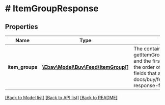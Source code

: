 # # ItemGroupResponse

## Properties

Name | Type | Description | Notes
------------ | ------------- | ------------- | -------------
**item_groups** | [**\Ebay\Model\Buy\Feed\ItemGroup[]**](ItemGroup.md) | The container for the array of items groups returned by the &lt;b&gt; getItemGroupFeed&lt;/b&gt; method. The data in the file is tab separated and the first row is the header, which labels the columns and indicates the order of the values for each item. The header labels match the fields that are described in the &lt;a href&#x3D;\&quot;/api-docs/buy/feed/resources/item_group/methods/getItemGroupFeed#h3-response-fields\&quot;&gt;Response fields&lt;/a&gt; section. | [optional]

[[Back to Model list]](../../README.md#models) [[Back to API list]](../../README.md#endpoints) [[Back to README]](../../README.md)
